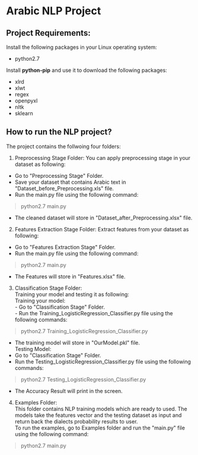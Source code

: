 # Arabic NLP Project
     
## Project Requirements: 

Install the following packages in your Linux operating system:
- python2.7

Install **python-pip** and use it to download the following packages:
- xlrd
- xlwt
- regex
- openpyxl
- nltk
- sklearn


## How to run the NLP project?
The project contains the follwoing four folders:

1. Preprocessing Stage Folder:
You can apply preprocessing stage in your dataset as following:
- Go to "Preprocessing Stage" Folder.
- Save your dataset that contains Arabic text in "Dataset_before_Preprocessing.xls" file.
- Run the main.py file using the following command: 
> python2.7 main.py
- The cleaned dataset will store in "Dataset_after_Preprocessing.xlsx" file.

2. Features Extraction Stage Folder:
Extract features from your dataset as following:
- Go to "Features Extraction Stage" Folder.
- Run the main.py file using the following command: 
> python2.7 main.py
- The Features will store in "Features.xlsx" file.

3. Classification Stage Folder:
<br/>Training your model and testing it as following:
<br/>Training your model: 
<br/>- Go to "Classification Stage" Folder.
<br/>- Run the Training_LogisticRegression_Classifier.py file using the following commands: 
> python2.7 Training_LogisticRegression_Classifier.py
- The training model will store in "OurModel.pkl" file.
<br/>Testing Model:
- Go to "Classification Stage" Folder.
- Run the Testing_LogisticRegression_Classifier.py file using the following commands: 
> python2.7 Testing_LogisticRegression_Classifier.py
- The Accuracy Result will print in the screen.
4. Examples Folder:<br/>
This folder contains NLP training models which are ready to used. The models take the features vector and the testing dataset as input and return back the dialects probability results to user.
</br>To run the examples, go to Examples folder and run the "main.py" file using the following command: 
> python2.7 main.py
